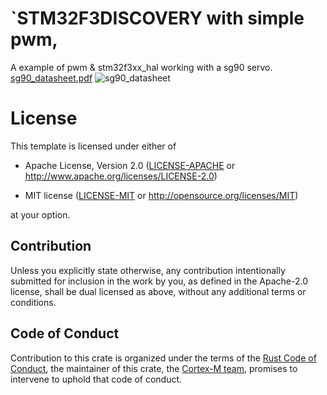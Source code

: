 # `STM32F3DISCOVERY with simple pwm,

A example of pwm & stm32f3xx_hal working with a sg90 servo. 
[sg90_datasheet.pdf](https://github.com/tomasApo/stm32f3_pwm_v0/files/10079242/sg90_datasheet.pdf)
![sg90_datasheet](https://user-images.githubusercontent.com/75183079/203648975-9e35506e-71cb-4df4-bebb-52f5090d2ed7.jpg)


# License

This template is licensed under either of

- Apache License, Version 2.0 ([LICENSE-APACHE](LICENSE-APACHE) or
  http://www.apache.org/licenses/LICENSE-2.0)

- MIT license ([LICENSE-MIT](LICENSE-MIT) or http://opensource.org/licenses/MIT)

at your option.

## Contribution

Unless you explicitly state otherwise, any contribution intentionally submitted
for inclusion in the work by you, as defined in the Apache-2.0 license, shall be
dual licensed as above, without any additional terms or conditions.

## Code of Conduct

Contribution to this crate is organized under the terms of the [Rust Code of
Conduct][CoC], the maintainer of this crate, the [Cortex-M team][team], promises
to intervene to uphold that code of conduct.

[CoC]: https://www.rust-lang.org/policies/code-of-conduct
[team]: https://github.com/rust-embedded/wg#the-cortex-m-team
